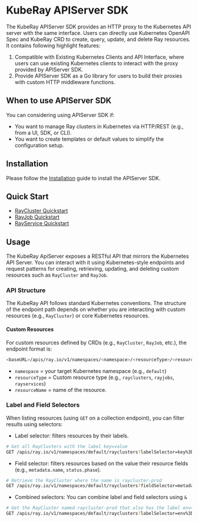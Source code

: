# KubeRay APIServer SDK

The KubeRay APIServer SDK provides an HTTP proxy to the Kubernetes API server with the same
interface. Users can directly use Kubernetes OpenAPI Spec and KubeRay CRD to create, query,
update, and delete Ray resources. It contains following highlight features:

1. Compatible with Existing Kubernetes Clients and API Interface, where users can use
   existing Kubernetes clients to interact with the proxy provided by APIServer SDK.
2. Provide APIServer SDK as a Go library for users to build their proxies with custom HTTP middleware functions.

## When to use APIServer SDK

You can considering using APIServer SDK if:

- You want to manage Ray clusters in Kubernetes via HTTP/REST (e.g., from a UI, SDK, or CLI).
- You want to create templates or default values to simplify the configuration setup.

## Installation

Please follow the [Installation](./Installation.md) guide to install the APIServer SDK.

## Quick Start

- [RayCluster Quickstart](./docs/raycluster-quickstart.md)
- [RayJob Quickstart](./docs/rayjob-quickstart.md)
- [RayService Quickstart](./docs/rayservice-quickstart.md)

## Usage

The KubeRay ApiServer exposes a RESTful API that mirrors the Kubernetes API Server. You
can interact with it using Kubernetes-style endpoints and request patterns for creating,
retrieving, updating, and deleting custom resources such as `RayCluster` and `RayJob`.

### API Structure

The KubeRay API follows standard Kubernetes conventions. The structure of the endpoint
path depends on whether you are interacting with custom resources (e.g., `RayCluster`) or
core Kubernetes resources.

#### Custom Resources

For custom resources defined by CRDs (e.g., `RayCluster`, `RayJob`, etc.), the endpoint format is:

```sh
<baseURL>/apis/ray.io/v1/namespaces/<namespace>/<resourceType>/<resourceName>
```

- `namespace` = your target Kubernetes namespace (e.g., `default`)
- `resourceType` = Custom resource type (e.g., `rayclusters`, `rayjobs`, `rayservices`)
- `resourceName` = name of the resource.

### Label and Field Selectors

When listing resources (using `GET` on a collection endpoint), you can filter results using selectors:

- Label selector: filters resources by their labels.

```sh
# Get all RayClusters with the label key=value
GET /apis/ray.io/v1/namespaces/default/rayclusters?labelSelector=key%3Dvalue
```

- Field selector: filters resources based on the value their resource
fields (e.g., `metadata.name`, `status.phase`).

```sh
# Retrieve the RayCluster where the name is raycluster-prod
GET /apis/ray.io/v1/namespaces/default/rayclusters?fieldSelector=metadata.name%3Draycluster-prod
```

- Combined selectors: You can combine label and field selectors using `&`

```sh
# Get the RayCluster named raycluster-prod that also has the label env=prod.
GET /apis/ray.io/v1/namespaces/default/rayclusters?labelSelector=env%3Dprod&fieldSelector=metadata.name%3Draycluster-prod
```
